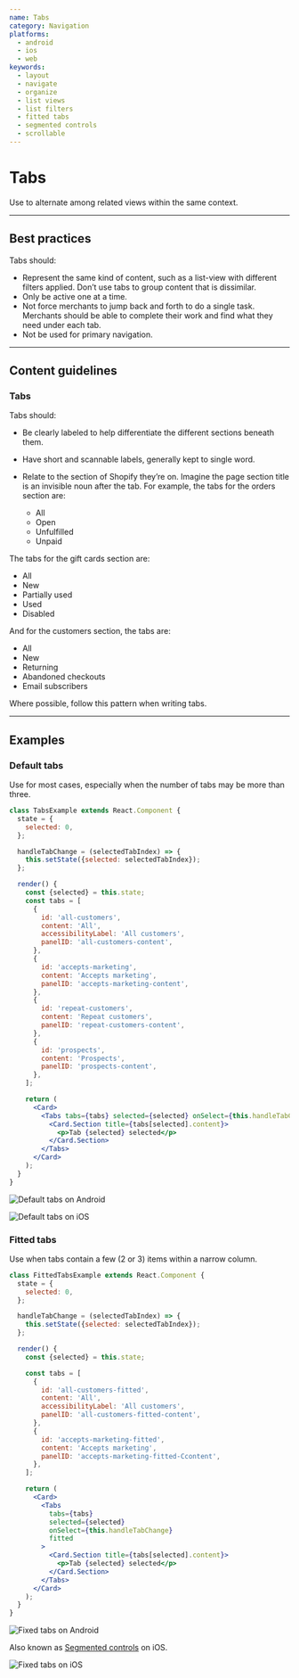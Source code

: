 ```yaml
---
name: Tabs
category: Navigation
platforms:
  - android
  - ios
  - web
keywords:
  - layout
  - navigate
  - organize
  - list views
  - list filters
  - fitted tabs
  - segmented controls
  - scrollable
---
```


# Tabs

Use to alternate among related views within the same context.

---

## Best practices

Tabs should:

- Represent the same kind of content, such as a list-view with different filters applied. Don’t use tabs to group content that is dissimilar.
- Only be active one at a time.
- Not force merchants to jump back and forth to do a single task. Merchants should be able to complete their work and find what they need under each tab.
- Not be used for primary navigation.

---

## Content guidelines

### Tabs

Tabs should:

- Be clearly labeled to help differentiate the different sections beneath them.
- Have short and scannable labels, generally kept to single word.
- Relate to the section of Shopify they’re on. Imagine the page section title is an invisible noun after the tab. For example, the tabs for the orders section are:

  - All
  - Open
  - Unfulfilled
  - Unpaid

The tabs for the gift cards section are:

- All
- New
- Partially used
- Used
- Disabled

And for the customers section, the tabs are:

- All
- New
- Returning
- Abandoned checkouts
- Email subscribers

Where possible, follow this pattern when writing tabs.

---

## Examples

### Default tabs

Use for most cases, especially when the number of tabs may be more than three.

```jsx
class TabsExample extends React.Component {
  state = {
    selected: 0,
  };

  handleTabChange = (selectedTabIndex) => {
    this.setState({selected: selectedTabIndex});
  };

  render() {
    const {selected} = this.state;
    const tabs = [
      {
        id: 'all-customers',
        content: 'All',
        accessibilityLabel: 'All customers',
        panelID: 'all-customers-content',
      },
      {
        id: 'accepts-marketing',
        content: 'Accepts marketing',
        panelID: 'accepts-marketing-content',
      },
      {
        id: 'repeat-customers',
        content: 'Repeat customers',
        panelID: 'repeat-customers-content',
      },
      {
        id: 'prospects',
        content: 'Prospects',
        panelID: 'prospects-content',
      },
    ];

    return (
      <Card>
        <Tabs tabs={tabs} selected={selected} onSelect={this.handleTabChange}>
          <Card.Section title={tabs[selected].content}>
            <p>Tab {selected} selected</p>
          </Card.Section>
        </Tabs>
      </Card>
    );
  }
}
```

<!-- content-for: android -->

![Default tabs on Android](https://polaris.shopify.com/public_images/components/Tabs/android/default@2x.png)

<!-- /content-for -->

<!-- content-for: ios -->

![Default tabs on iOS](https://polaris.shopify.com/public_images/components/Tabs/ios/default@2x.png)

<!-- /content-for -->

### Fitted tabs

Use when tabs contain a few (2 or 3) items within a narrow column.

```jsx
class FittedTabsExample extends React.Component {
  state = {
    selected: 0,
  };

  handleTabChange = (selectedTabIndex) => {
    this.setState({selected: selectedTabIndex});
  };

  render() {
    const {selected} = this.state;

    const tabs = [
      {
        id: 'all-customers-fitted',
        content: 'All',
        accessibilityLabel: 'All customers',
        panelID: 'all-customers-fitted-content',
      },
      {
        id: 'accepts-marketing-fitted',
        content: 'Accepts marketing',
        panelID: 'accepts-marketing-fitted-Ccontent',
      },
    ];

    return (
      <Card>
        <Tabs
          tabs={tabs}
          selected={selected}
          onSelect={this.handleTabChange}
          fitted
        >
          <Card.Section title={tabs[selected].content}>
            <p>Tab {selected} selected</p>
          </Card.Section>
        </Tabs>
      </Card>
    );
  }
}
```

<!-- content-for: android -->

![Fixed tabs on Android](https://polaris.shopify.com/public_images/components/Tabs/android/fixed@2x.png)

<!-- /content-for -->

<!-- content-for: ios -->

Also known as [Segmented controls](https://developer.apple.com/design/human-interface-guidelines/ios/controls/segmented-controls/) on iOS.

![Fixed tabs on iOS](https://polaris.shopify.com/public_images/components/Tabs/ios/fixed@2x.png)

<!-- /content-for -->
